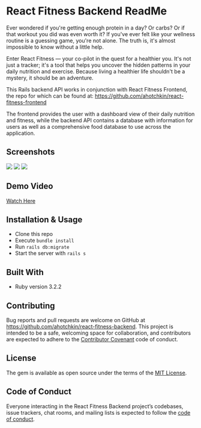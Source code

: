 # React Fitness Backend ReadMe

Ever wondered if you're getting enough protein in a day? Or carbs? Or if that workout you did was even worth it? If you've ever felt like your wellness routine is a guessing game, you're not alone. The truth is, it's almost impossible to know without a little help.

Enter React Fitness — your co-pilot in the quest for a healthier you. It's not just a tracker; it's a tool that helps you uncover the hidden patterns in your daily nutrition and exercise. Because living a healthier life shouldn't be a mystery, it should be an adventure.

This Rails backend API works in conjunction with React Fitness Frontend, the repo for which can be found at: https://github.com/ahotchkin/react-fitness-frontend

The frontend provides the user with a dashboard view of their daily nutrition and fitness, while the backend API contains a database with information for users as well as a comprehensive food database to use across the application.

## Screenshots

![](https://user-images.githubusercontent.com/33204849/97919030-1815a800-1d25-11eb-95c9-01a17b7cd41d.png)
![](https://user-images.githubusercontent.com/33204849/97919078-34b1e000-1d25-11eb-804b-27ac5b7a64b2.png)
![](https://user-images.githubusercontent.com/33204849/97919102-3f6c7500-1d25-11eb-8713-7bb3772ca3d6.png)

## Demo Video

[Watch Here](https://youtu.be/2yAE0g0WAdM)

## Installation & Usage

* Clone this repo
* Execute `bundle install`
* Run `rails db:migrate`
* Start the server with `rails s`

## Built With

* Ruby version 3.2.2

## Contributing

Bug reports and pull requests are welcome on GitHub at https://github.com/ahotchkin/react-fitness-backend. This project is intended to be a safe, welcoming space for collaboration, and contributors are expected to adhere to the [Contributor Covenant](http://contributor-covenant.org) code of conduct.

## License

The gem is available as open source under the terms of the [MIT License](https://opensource.org/licenses/MIT).

## Code of Conduct

Everyone interacting in the React Fitness Backend project’s codebases, issue trackers, chat rooms, and mailing lists is expected to follow the [code of conduct](https://github.com/ahotchkin/react-fitness-backend/blob/master/CODE_OF_CONDUCT.md).
